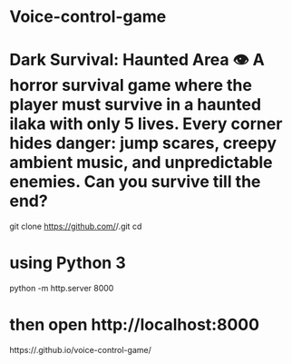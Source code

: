 # Voice-control-game
# Dark Survival: Haunted Area 👁️ A horror survival game where the player must survive in a haunted ilaka with only 5 lives.  Every corner hides danger: jump scares, creepy ambient music, and unpredictable enemies.  Can you survive till the end?
git clone https://github.com/<your-username>/<repo-name>.git
cd <repo-name>
# using Python 3
python -m http.server 8000
# then open http://localhost:8000
https://<tera-username>.github.io/voice-control-game/
